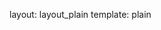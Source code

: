 layout: layout_plain
template: plain

<script>
	var Walk = {
		baseUrl: 'https://raw.github.com/craftstudios/Walk-Cycle/0.8_orient_to_path/lib'
	}
</script>
<script data-main="https://raw.github.com/craftstudios/Walk-Cycle/0.8_orient_to_path/app/app" src="https://raw.github.com/craftstudios/Walk-Cycle/0.8_orient_to_path/lib/require.js/require.min.js"></script>